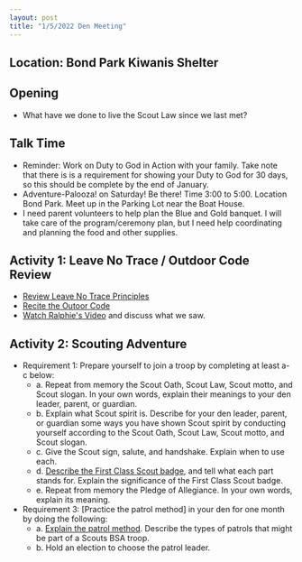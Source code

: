 ```yaml
---
layout: post
title: "1/5/2022 Den Meeting"
---
```


## Location: Bond Park Kiwanis Shelter

## Opening

- What have we done to live the Scout Law since we last met?

## Talk Time

- Reminder: Work on Duty to God in Action with your family. Take note that there is is a requirement for showing your Duty to God for 30 days, so this should be complete by the end of January.
- Adventure-Palooza! on Saturday! Be there! Time 3:00 to 5:00. Location Bond Park. Meet up in the Parking Lot near the Boat House.
- I need parent volunteers to help plan the Blue and Gold banquet. I will take care of the program/ceremony plan, but I need help coordinating and planning the food and other supplies.

## Activity 1:  Leave No Trace / Outdoor Code Review

- [Review Leave No Trace Principles](https://www.scouterlife.com/blog/2016/5/11/leave-no-trace-principles-for-kids)
- [ Recite the Outoor Code](https://www.scouting.org/outdoor-programs/outdoor-ethics/outdoor-code/)
- [Watch Ralphie's Video](https://drive.google.com/file/d/1Wo2wCS7ByzL-_GBayyy8kRVRwbdMux_a/view?ts=61b0a97f) and discuss what we saw.

## Activity 2: Scouting Adventure
- Requirement 1: Prepare yourself to join a troop by completing at least a-c below:
    - a. Repeat from memory the Scout Oath, Scout Law, Scout motto, and Scout slogan. In your own words, explain their meanings to your den leader, parent, or guardian.
    - b. Explain what Scout spirit is. Describe for your den leader, parent, or guardian some ways you have shown Scout spirit by conducting yourself according to the Scout Oath, Scout Law, Scout motto, and Scout slogan.
    - c. Give the Scout sign, salute, and handshake. Explain when to use each.
    - d. [Describe the First Class Scout badge](https://www.youtube.com/watch?v=KKvABVXoz38), and tell what each part stands for. Explain the significance of the First Class Scout badge.
    - e. Repeat from memory the Pledge of Allegiance. In your own words, explain its meaning.
- Requirement 3: [Practice the patrol method] in your den for one month by doing the following:
    - a. [Explain the patrol method](https://www.youtube.com/watch?v=tuPE20hO0JI). Describe the types of patrols that might be part of a Scouts BSA troop.
    - b. Hold an election to choose the patrol leader.


